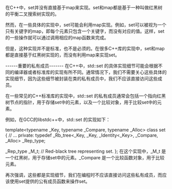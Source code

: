在C++中，set并没有直接基于map来实现。set和map都是基于一种叫做红黑树的平衡二叉搜索树实现的。

然而，在一些具体的实现中，set可能会利用map实现。例如，set可以被视为一个只有关键字的map，即每个元素只包含一个关键字，而没有对应的值。这样，set的一些操作就可以通过调用相应的map函数来完成。

但是，这种实现并不是标准，也不是必须的。在很多C++库的实现中，set和map都是直接基于红黑树实现的，而没有利用map来实现set。


------重要的私有成员-------
在C++中，std::set 的具体实现细节可能会根据不同的编译器或者标准库的实现有所不同。通常情况下，我们不需要关心这些具体的实现细节，因为这些细节被封装在类的私有成员中，我们不应该直接访问这些成员。

在一些常见的C++标准库的实现中，std::set 的私有成员通常会包括一个指向红黑树节点的指针，用于存储set中的元素，以及一个比较对象，用于比较set中的元素。

例如，在GCC的libstdc++中，std::set 的实现如下：

template<typename _Key, typename _Compare, typename _Alloc>
class set
{
  // ...
private:
  typedef _Rb_tree<_Key, _Key, _Identity<_Key>, _Compare, _Alloc> _Rep_type;

  _Rep_type _M_t;  // Red-black tree representing set.
};
在这个实现中，_M_t 是一个红黑树，用于存储set中的元素。_Compare 是一个比较函数对象，用于比较元素。

再次强调，这些都是实现细节，我们在编程时不应该直接访问这些私有成员，而应该使用set提供的公有成员函数来操作set。